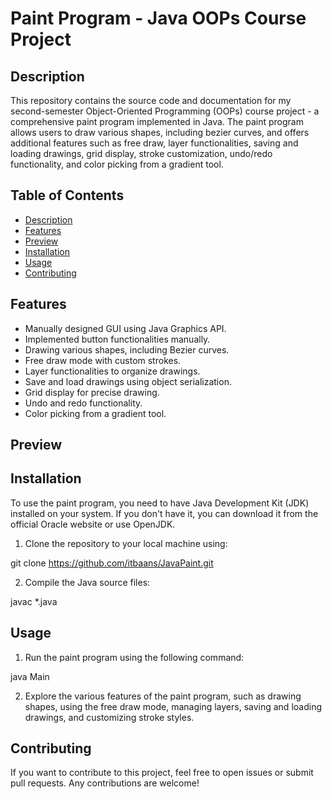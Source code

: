 # Paint Program - Java OOPs Course Project


## Description

This repository contains the source code and documentation for my second-semester Object-Oriented Programming (OOPs) course project - a comprehensive paint program implemented in Java. The paint program allows users to draw various shapes, including bezier curves, and offers additional features such as free draw, layer functionalities, saving and loading drawings, grid display, stroke customization, undo/redo functionality, and color picking from a gradient tool.

## Table of Contents

- [Description](#description)
- [Features](#features)
- [Preview](#preview)
- [Installation](#installation)
- [Usage](#usage)
- [Contributing](#contributing)

## Features

- Manually designed GUI using Java Graphics API.
- Implemented button functionalities manually.
- Drawing various shapes, including Bezier curves.
- Free draw mode with custom strokes.
- Layer functionalities to organize drawings.
- Save and load drawings using object serialization.
- Grid display for precise drawing.
- Undo and redo functionality.
- Color picking from a gradient tool.

## Preview


## Installation

To use the paint program, you need to have Java Development Kit (JDK) installed on your system. If you don't have it, you can download it from the official Oracle website or use OpenJDK.

1. Clone the repository to your local machine using:

git clone https://github.com/itbaans/JavaPaint.git

2. Compile the Java source files:

javac *.java


## Usage

1. Run the paint program using the following command:

java Main


2. Explore the various features of the paint program, such as drawing shapes, using the free draw mode, managing layers, saving and loading drawings, and customizing stroke styles.

## Contributing

If you want to contribute to this project, feel free to open issues or submit pull requests. Any contributions are welcome!

